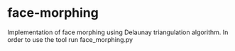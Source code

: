 # face-morphing
Implementation of face morphing using Delaunay triangulation algorithm.
In order to use the tool run face_morphing.py
